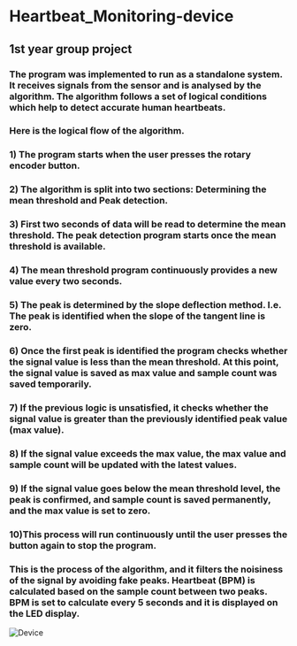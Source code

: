 # Heartbeat_Monitoring-device
## 1st year group project
### The program was implemented to run as a standalone system. It receives signals from the sensor and is analysed by the algorithm. The algorithm follows a set of logical conditions which help to detect accurate human heartbeats.
### Here is the logical flow of the algorithm.
### 1) The program starts when the user presses the rotary encoder button.
### 2) The algorithm is split into two sections: Determining the mean threshold and Peak detection.
### 3) First two seconds of data will be read to determine the mean threshold. The peak detection program starts once the mean threshold is available.
### 4) The mean threshold program continuously provides a new value every two seconds.
### 5) The peak is determined by the slope deflection method. I.e. The peak is identified when the slope of the tangent line is zero.
### 6) Once the first peak is identified the program checks whether the signal value is less than the mean threshold. At this point, the signal value is saved as max value and sample count was saved temporarily.
### 7) If the previous logic is unsatisfied, it checks whether the signal value is greater than the previously identified peak value (max value).
### 8) If the signal value exceeds the max value, the max value and sample count will be updated with the latest values.
### 9) If the signal value goes below the mean threshold level, the peak is confirmed, and sample count is saved permanently, and the max value is set to zero.
### 10)This process will run continuously until the user presses the button again to stop the program.
### This is the process of the algorithm, and it filters the noisiness of the signal by avoiding fake peaks. Heartbeat (BPM) is calculated based on the sample count between two peaks. BPM is set to calculate every 5 seconds and it is displayed on the LED display.
![Device](images/device.jpg)
